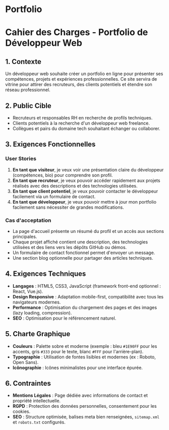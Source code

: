 # Portfolio

# Cahier des Charges - Portfolio de Développeur Web

## 1. Contexte
Un développeur web souhaite créer un portfolio en ligne pour présenter ses compétences, projets et expériences professionnelles. Ce site servira de vitrine pour attirer des recruteurs, des clients potentiels et étendre son réseau professionnel.

## 2. Public Cible
- Recruteurs et responsables RH en recherche de profils techniques.
- Clients potentiels à la recherche d'un développeur web freelance.
- Collègues et pairs du domaine tech souhaitant échanger ou collaborer.

## 3. Exigences Fonctionnelles
### User Stories
1. **En tant que visiteur**, je veux voir une présentation claire du développeur (compétences, bio) pour comprendre son profil.
2. **En tant que recruteur**, je veux pouvoir accéder rapidement aux projets réalisés avec des descriptions et des technologies utilisées.
3. **En tant que client potentiel**, je veux pouvoir contacter le développeur facilement via un formulaire de contact.
4. **En tant que développeur**, je veux pouvoir mettre à jour mon portfolio facilement sans nécessiter de grandes modifications.

### Cas d'acceptation
- La page d'accueil présente un résumé du profil et un accès aux sections principales.
- Chaque projet affiché contient une description, des technologies utilisées et des liens vers les dépôts GitHub ou démos.
- Un formulaire de contact fonctionnel permet d'envoyer un message.
- Une section blog optionnelle pour partager des articles techniques.

## 4. Exigences Techniques
- **Langages** : HTML5, CSS3, JavaScript (framework front-end optionnel : React, Vue.js).
- **Design Responsive** : Adaptation mobile-first, compatibilité avec tous les navigateurs modernes.
- **Performance** : Optimisation du chargement des pages et des images (lazy loading, compression).
- **SEO** : Optimisation pour le référencement naturel.

## 5. Charte Graphique
- **Couleurs** : Palette sobre et moderne (exemple : bleu `#1E90FF` pour les accents, gris `#333` pour le texte, blanc `#FFF` pour l'arrière-plan).
- **Typographie** : Utilisation de fontes lisibles et modernes (ex : Roboto, Open Sans).
- **Icônographie** : Icônes minimalistes pour une interface épurée.

## 6. Contraintes
- **Mentions Légales** : Page dédiée avec informations de contact et propriété intellectuelle.
- **RGPD** : Protection des données personnelles, consentement pour les cookies.
- **SEO** : Structure optimisée, balises meta bien renseignées, `sitemap.xml` et `robots.txt` configurés.

